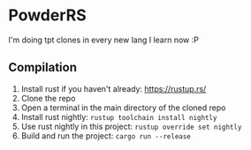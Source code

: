 # PowderRS
I'm doing tpt clones in every new lang I learn now :P

## Compilation
1. Install rust if you haven't already: https://rustup.rs/
2. Clone the repo
3. Open a terminal in the main directory of the cloned repo
4. Install rust nightly: `rustup toolchain install nightly`
5. Use rust nightly in this project: `rustup override set nightly`
6. Build and run the project: `cargo run --release`